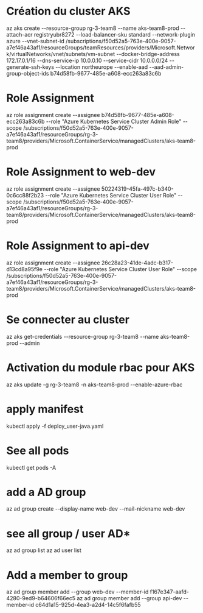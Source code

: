 # Création du cluster AKS
az aks create --resource-group rg-3-team8  --name aks-team8-prod --attach-acr registryubr8272 --load-balancer-sku standard --network-plugin azure --vnet-subnet-id /subscriptions/f50d52a5-763e-400e-9057-a7ef46a43af1/resourceGroups/teamResources/providers/Microsoft.Network/virtualNetworks/vnet/subnets/vm-subnet  --docker-bridge-address 172.17.0.1/16 --dns-service-ip 10.0.0.10 --service-cidr 10.0.0.0/24 --generate-ssh-keys --location northeurope --enable-aad --aad-admin-group-object-ids b74d58fb-9677-485e-a608-ecc263a83c6b

# Role Assignment
az role assignment create --assignee b74d58fb-9677-485e-a608-ecc263a83c6b --role "Azure Kubernetes Service Cluster Admin Role" --scope /subscriptions/f50d52a5-763e-400e-9057-a7ef46a43af1/resourceGroups/rg-3-team8/providers/Microsoft.ContainerService/managedClusters/aks-team8-prod
# Role Assignment to web-dev
az role assignment create --assignee 50224319-45fa-497c-b340-0c6cc88f2b23 --role "Azure Kubernetes Service Cluster User Role" --scope /subscriptions/f50d52a5-763e-400e-9057-a7ef46a43af1/resourceGroups/rg-3-team8/providers/Microsoft.ContainerService/managedClusters/aks-team8-prod
# Role Assignment to api-dev
az role assignment create --assignee 26c28a23-41de-4adc-b317-d13cd8a95f9e --role "Azure Kubernetes Service Cluster User Role" --scope /subscriptions/f50d52a5-763e-400e-9057-a7ef46a43af1/resourceGroups/rg-3-team8/providers/Microsoft.ContainerService/managedClusters/aks-team8-prod

# Se connecter au cluster
az aks get-credentials --resource-group rg-3-team8 --name aks-team8-prod --admin

# Activation du module rbac pour AKS
az aks update -g rg-3-team8 -n aks-team8-prod --enable-azure-rbac

# apply manifest
kubectl apply -f deploy_user-java.yaml

# See all pods
kubectl get pods -A

# add a AD group
az ad group create --display-name web-dev --mail-nickname web-dev

# see all group / user AD*
az ad group list
az ad user list

# Add a member to group
az ad group member add --group web-dev --member-id f167e347-aafd-4280-9ed9-b64606f66ec5
az ad group member add --group api-dev --member-id c64d1a15-925d-4ea3-a2d4-14c5f6fafb55



